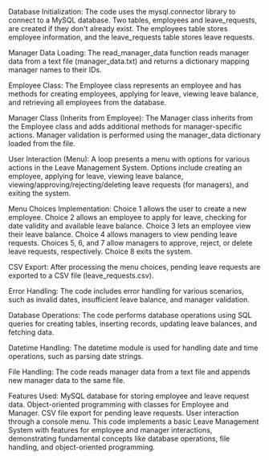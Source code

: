 Database Initialization:
The code uses the mysql.connector library to connect to a MySQL database.
Two tables, employees and leave_requests, are created if they don't already exist. The employees table stores employee information, and the leave_requests table stores leave requests.

Manager Data Loading:
The read_manager_data function reads manager data from a text file (manager_data.txt) and returns a dictionary mapping manager names to their IDs.

Employee Class:
The Employee class represents an employee and has methods for creating employees, applying for leave, viewing leave balance, and retrieving all employees from the database.

Manager Class (Inherits from Employee):
The Manager class inherits from the Employee class and adds additional methods for manager-specific actions.
Manager validation is performed using the manager_data dictionary loaded from the file.

User Interaction (Menu):
A loop presents a menu with options for various actions in the Leave Management System.
Options include creating an employee, applying for leave, viewing leave balance, viewing/approving/rejecting/deleting leave requests (for managers), and exiting the system.

Menu Choices Implementation:
Choice 1 allows the user to create a new employee.
Choice 2 allows an employee to apply for leave, checking for date validity and available leave balance.
Choice 3 lets an employee view their leave balance.
Choice 4 allows managers to view pending leave requests.
Choices 5, 6, and 7 allow managers to approve, reject, or delete leave requests, respectively.
Choice 8 exits the system.

CSV Export:
After processing the menu choices, pending leave requests are exported to a CSV file (leave_requests.csv).

Error Handling:
The code includes error handling for various scenarios, such as invalid dates, insufficient leave balance, and manager validation.

Database Operations:
The code performs database operations using SQL queries for creating tables, inserting records, updating leave balances, and fetching data.

Datetime Handling:
The datetime module is used for handling date and time operations, such as parsing date strings.

File Handling:
The code reads manager data from a text file and appends new manager data to the same file.

Features Used:
MySQL database for storing employee and leave request data.
Object-oriented programming with classes for Employee and Manager.
CSV file export for pending leave requests.
User interaction through a console menu.
This code implements a basic Leave Management System with features for employee and manager interactions, demonstrating fundamental concepts like database operations, file handling, and object-oriented programming.

